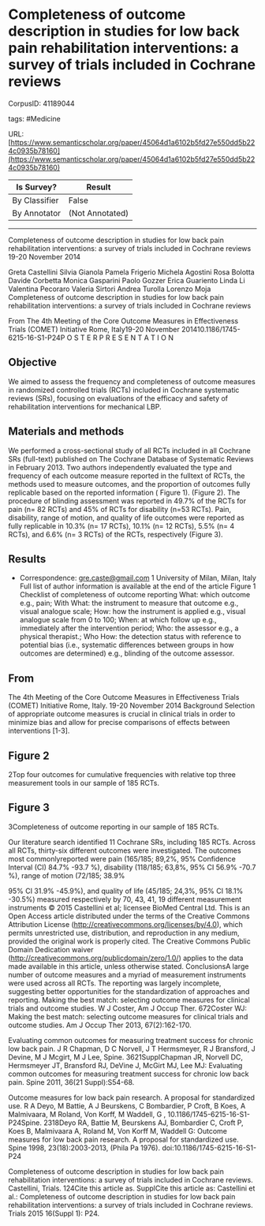 # Completeness of outcome description in studies for low back pain rehabilitation interventions: a survey of trials included in Cochrane reviews

CorpusID: 41189044
 
tags: #Medicine

URL: [https://www.semanticscholar.org/paper/45064d1a6102b5fd27e550dd5b224c0935b78160](https://www.semanticscholar.org/paper/45064d1a6102b5fd27e550dd5b224c0935b78160)
 
| Is Survey?        | Result          |
| ----------------- | --------------- |
| By Classifier     | False |
| By Annotator      | (Not Annotated) |

---

Completeness of outcome description in studies for low back pain rehabilitation interventions: a survey of trials included in Cochrane reviews
19-20 November 2014

Greta Castellini 
Silvia Gianola 
Pamela Frigerio 
Michela Agostini 
Rosa Bolotta 
Davide Corbetta 
Monica Gasparini 
Paolo Gozzer 
Erica Guariento 
Linda Li 
Valentina Pecoraro 
Valeria Sirtori 
Andrea Turolla 
Lorenzo Moja 
Completeness of outcome description in studies for low back pain rehabilitation interventions: a survey of trials included in Cochrane reviews

From The 4th Meeting of the Core Outcome Measures in Effectiveness Trials (COMET) Initiative
Rome, Italy19-20 November 201410.1186/1745-6215-16-S1-P24P O S T E R P R E S E N T A T I O N


## Objective

We aimed to assess the frequency and completeness of outcome measures in randomized controlled trials (RCTs) included in Cochrane systematic reviews (SRs), focusing on evaluations of the efficacy and safety of rehabilitation interventions for mechanical LBP.


## Materials and methods

We performed a cross-sectional study of all RCTs included in all Cochrane SRs (full-text) published on The Cochrane Database of Systematic Reviews in February 2013. Two authors independently evaluated the type and frequency of each outcome measure reported in the fulltext of RCTs, the methods used to measure outcomes, and the proportion of outcomes fully replicable based on the reported information ( Figure 1).  (Figure 2). The procedure of blinding assessment was reported in 49.7% of the RCTs for pain (n= 82 RCTs) and 45% of RCTs for disability (n=53 RCTs). Pain, disability, range of motion, and quality of life outcomes were reported as fully replicable in 10.3% (n= 17 RCTs), 10.1% (n= 12 RCTs), 5.5% (n= 4 RCTs), and 6.6% (n= 3 RCTs) of the RCTs, respectively (Figure 3).


## Results

* Correspondence: gre.caste@gmail.com 1 University of Milan, Milan, Italy Full list of author information is available at the end of the article Figure 1 Checklist of completeness of outcome reporting What: which outcome e.g., pain; With What: the instrument to measure that outcome e.g., visual analogue scale; How: how the instrument is applied e.g., visual analogue scale from 0 to 100; When: at which follow up e.g., immediately after the intervention period; Who: the assessor e.g., a physical therapist.; Who How: the detection status with reference to potential bias (i.e., systematic differences between groups in how outcomes are determined) e.g., blinding of the outcome assessor.  

## From
The 4th Meeting of the Core Outcome Measures in Effectiveness Trials (COMET) Initiative Rome, Italy. 19-20 November 2014 Background Selection of appropriate outcome measures is crucial in clinical trials in order to minimize bias and allow for precise comparisons of effects between interventions [1-3].

## Figure 2
2Top four outcomes for cumulative frequencies with relative top three measurement tools in our sample of 185 RCTs.

## Figure 3
3Completeness of outcome reporting in our sample of 185 RCTs.


Our literature search identified 11 Cochrane SRs, including 185 RCTs. Across all RCTs, thirty-six different outcomes were investigated. The outcomes most commonlyreported were pain (165/185; 89,2%, 95% Confidence 
Interval (CI) 84.7% -93.7 %), disability (118/185; 63,8%, 
95% CI 56.9% -70.7 %), range of motion (72/185; 38.9% 

95% CI 31.9% -45.9%), and quality of life (45/185; 24,3%, 
95% CI 18.1% -30.5%) measured respectively by 70, 43, 
41, 19 different measurement instruments 
© 2015 Castellini et al; licensee BioMed Central Ltd. This is an Open Access article distributed under the terms of the Creative Commons Attribution License (http://creativecommons.org/licenses/by/4.0), which permits unrestricted use, distribution, and reproduction in any medium, provided the original work is properly cited. The Creative Commons Public Domain Dedication waiver (http://creativecommons.org/publicdomain/zero/1.0/) applies to the data made available in this article, unless otherwise stated.
ConclusionsA large number of outcome measures and a myriad of measurement instruments were used across all RCTs. The reporting was largely incomplete, suggesting better opportunities for the standardization of approaches and reporting.
Making the best match: selecting outcome measures for clinical trials and outcome studies. W J Coster, Am J Occup Ther. 672Coster WJ: Making the best match: selecting outcome measures for clinical trials and outcome studies. Am J Occup Ther 2013, 67(2):162-170.

Evaluating common outcomes for measuring treatment success for chronic low back pain. J R Chapman, D C Norvell, J T Hermsmeyer, R J Bransford, J Devine, M J Mcgirt, M J Lee, Spine. 3621SupplChapman JR, Norvell DC, Hermsmeyer JT, Bransford RJ, DeVine J, McGirt MJ, Lee MJ: Evaluating common outcomes for measuring treatment success for chronic low back pain. Spine 2011, 36(21 Suppl):S54-68.

Outcome measures for low back pain research. A proposal for standardized use. R A Deyo, M Battie, A J Beurskens, C Bombardier, P Croft, B Koes, A Malmivaara, M Roland, Von Korff, M Waddell, G , 10.1186/1745-6215-16-S1-P24Spine. 2318Deyo RA, Battie M, Beurskens AJ, Bombardier C, Croft P, Koes B, Malmivaara A, Roland M, Von Korff M, Waddell G: Outcome measures for low back pain research. A proposal for standardized use. Spine 1998, 23(18):2003-2013, (Phila Pa 1976). doi:10.1186/1745-6215-16-S1-P24

Completeness of outcome description in studies for low back pain rehabilitation interventions: a survey of trials included in Cochrane reviews. Castellini, Trials. 124Cite this article as. SupplCite this article as: Castellini et al.: Completeness of outcome description in studies for low back pain rehabilitation interventions: a survey of trials included in Cochrane reviews. Trials 2015 16(Suppl 1): P24.